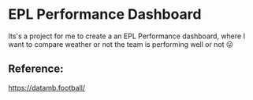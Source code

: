 # EPL Performance Dashboard
Its's a project for me to create a an EPL Performance dashboard, where I want to compare weather or not the team is performing well  or not 😛 

## Reference:
https://datamb.football/
